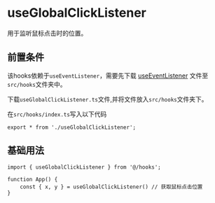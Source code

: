 # useGlobalClickListener
用于监听鼠标点击时的位置。

## 前置条件
该hooks依赖于`useEventListener`，需要先下载 <a href='/ono-document/hooks/useEventListener'>useEventListener</a> 文件至`src/hooks`文件夹中。

下载`useGlobalClickListener.ts`文件,并将文件放入`src/hooks`文件夹下。

在`src/hooks/index.ts`写入以下代码
```tsx
export * from './useGlobalClickListener';
```

## 基础用法
```tsx
import { useGlobalClickListener } from '@/hooks';

function App() {
    const { x, y } = useGlobalClickListener() // 获取鼠标点击位置
}
```
